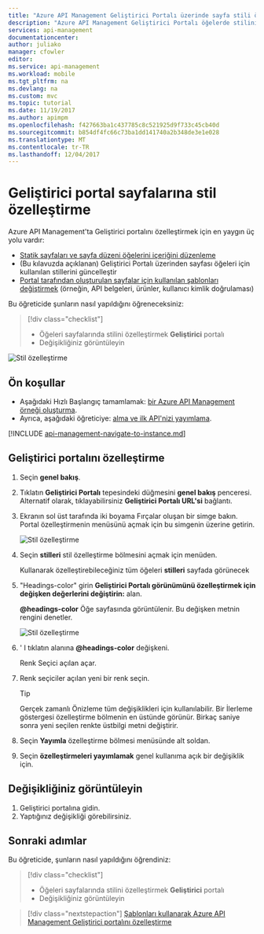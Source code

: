 ```yaml
---
title: "Azure API Management Geliştirici Portalı üzerinde sayfa stili özelleştirme | Microsoft Docs"
description: "Azure API Management Geliştirici Portalı öğelerde stilini özelleştirmek için bu hızlı başlangıç adımları izleyin."
services: api-management
documentationcenter: 
author: juliako
manager: cfowler
editor: 
ms.service: api-management
ms.workload: mobile
ms.tgt_pltfrm: na
ms.devlang: na
ms.custom: mvc
ms.topic: tutorial
ms.date: 11/19/2017
ms.author: apimpm
ms.openlocfilehash: f427663ba1c437785c8c521925d9f733c45cb40d
ms.sourcegitcommit: b854df4fc66c73ba1dd141740a2b348de3e1e028
ms.translationtype: MT
ms.contentlocale: tr-TR
ms.lasthandoff: 12/04/2017
---
```

# <a name="customize-the-style-of-the-developer-portal-pages"></a>Geliştirici portal sayfalarına stil özelleştirme

Azure API Management'ta Geliştirici portalını özelleştirmek için en yaygın üç yolu vardır:
 
* [Statik sayfaları ve sayfa düzeni öğelerini içeriğini düzenleme](api-management-modify-content-layout.md)
* (Bu kılavuzda açıklanan) Geliştirici Portalı üzerinden sayfası öğeleri için kullanılan stillerini güncelleştir
* [Portal tarafından oluşturulan sayfalar için kullanılan şablonları değiştirmek](api-management-developer-portal-templates.md) (örneğin, API belgeleri, ürünler, kullanıcı kimlik doğrulaması)

Bu öğreticide şunların nasıl yapıldığını öğreneceksiniz:

> [!div class="checklist"]
> * Öğeleri sayfalarında stilini özelleştirmek **Geliştirici** portalı
> * Değişikliğiniz görüntüleyin

![Stil özelleştirme](./media/modify-developer-portal-style/developer_portal.png)

## <a name="prerequisites"></a>Ön koşullar

+ Aşağıdaki Hızlı Başlangıç tamamlamak: [bir Azure API Management örneği oluşturma](get-started-create-service-instance.md).
+ Ayrıca, aşağıdaki öğreticiye: [alma ve ilk API'nizi yayımlama](import-and-publish.md).

[!INCLUDE [api-management-navigate-to-instance.md](../../includes/api-management-navigate-to-instance.md)]

## <a name="customize-the-developer-portal"></a>Geliştirici portalını özelleştirme

1. Seçin **genel bakış**.
2. Tıklatın **Geliştirici Portalı** tepesindeki düğmesini **genel bakış** penceresi. Alternatif olarak, tıklayabilirsiniz **Geliştirici Portalı URL'si** bağlantı.
3. Ekranın sol üst tarafında iki boyama Fırçalar oluşan bir simge bakın. Portal özelleştirmenin menüsünü açmak için bu simgenin üzerine getirin.

    ![Stil özelleştirme](./media/modify-developer-portal-style/modify-developer-portal-style01.png)
4. Seçin **stilleri** stil özelleştirme bölmesini açmak için menüden.

    Kullanarak özelleştirebileceğiniz tüm öğeleri **stilleri** sayfada görünecek
5. "Headings-color" girin **Geliştirici Portalı görünümünü özelleştirmek için değişken değerlerini değiştirin:** alan.

     **@headings-color**  Öğe sayfasında görüntülenir. Bu değişken metnin rengini denetler.

    ![Stil özelleştirme](./media/modify-developer-portal-style/modify-developer-portal-style02.png)
    
6. ' I tıklatın alanına  **@headings-color**  değişkeni. 
    
    Renk Seçici açılan açar.
7. Renk seçiciler açılan yeni bir renk seçin.

    > [!TIP]
    > Gerçek zamanlı Önizleme tüm değişiklikleri için kullanılabilir. Bir İlerleme göstergesi özelleştirme bölmenin en üstünde görünür. Birkaç saniye sonra yeni seçilen renkte üstbilgi metni değiştirir.

8. Seçin **Yayımla** özelleştirme bölmesi menüsünde alt soldan.
9. Seçin **özelleştirmeleri yayımlamak** genel kullanıma açık bir değişiklik için.

## <a name="view-your-change"></a>Değişikliğiniz görüntüleyin

1. Geliştirici portalına gidin.
2. Yaptığınız değişikliği görebilirsiniz.

## <a name="next-steps"></a>Sonraki adımlar

Bu öğreticide, şunların nasıl yapıldığını öğrendiniz:

> [!div class="checklist"]
> * Öğeleri sayfalarında stilini özelleştirmek **Geliştirici** portalı
> * Değişikliğiniz görüntüleyin

> [!div class="nextstepaction"]
> [Şablonları kullanarak Azure API Management Geliştirici portalını özelleştirme](api-management-developer-portal-templates.md)